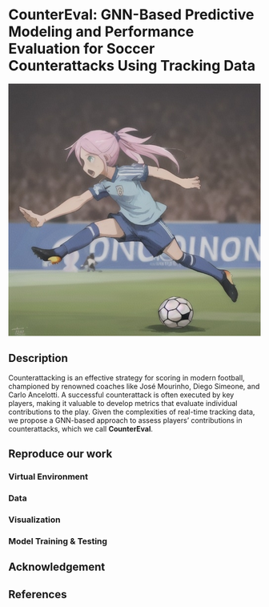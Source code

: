 # CounterEval: GNN-Based Predictive Modeling and Performance Evaluation for Soccer Counterattacks Using Tracking Data
![Image: Generated by Comfyroll with promot Counterattack and Soccer](openart-image_SK-9OFzh_1731633242916_raw.png)

## Description

Counterattacking is an effective strategy for scoring in modern football, championed by renowned coaches like José Mourinho, Diego Simeone, and Carlo Ancelotti. A successful counterattack is often executed by key players, making it valuable to develop metrics that evaluate individual contributions to the play. Given the complexities of real-time tracking data, we propose a GNN-based approach to assess players’ contributions in counterattacks, which we call **CounterEval**.

## Reproduce our work

### Virtual Environment

### Data

### Visualization

### Model Training & Testing

## Acknowledgement 

## References


